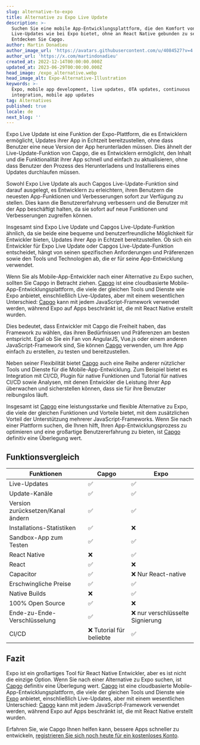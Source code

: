 ```yaml
---
slug: alternative-to-expo
title: Alternative zu Expo Live Update
description: >-
  Suchen Sie eine mobile App-Entwicklungsplattform, die den Komfort von
  Live-Updates wie bei Expo bietet, ohne an React Native gebunden zu sein?
  Entdecken Sie Capgo.
author: Martin Donadieu
author_image_url: 'https://avatars.githubusercontent.com/u/4084527?v=4'
author_url: 'https://x.com/martindonadieu'
created_at: 2022-12-14T00:00:00.000Z
updated_at: 2023-06-29T00:00:00.000Z
head_image: /expo_alternative.webp
head_image_alt: Expo-Alternative-Illustration
keywords: >-
  Expo, mobile app development, live updates, OTA updates, continuous
  integration, mobile app updates
tag: Alternatives
published: true
locale: de
next_blog: ''
---
```

Expo Live Update ist eine Funktion der Expo-Plattform, die es Entwicklern ermöglicht, Updates ihrer App in Echtzeit bereitzustellen, ohne dass Benutzer eine neue Version der App herunterladen müssen. Dies ähnelt der Live-Update-Funktion von Capgo, die es Entwicklern ermöglicht, den Inhalt und die Funktionalität ihrer App schnell und einfach zu aktualisieren, ohne dass Benutzer den Prozess des Herunterladens und Installierens eines Updates durchlaufen müssen.

Sowohl Expo Live Update als auch Capgos Live-Update-Funktion sind darauf ausgelegt, es Entwicklern zu erleichtern, ihren Benutzern die neuesten App-Funktionen und Verbesserungen sofort zur Verfügung zu stellen. Dies kann die Benutzererfahrung verbessern und die Benutzer mit der App beschäftigt halten, da sie sofort auf neue Funktionen und Verbesserungen zugreifen können.

Insgesamt sind Expo Live Update und Capgos Live-Update-Funktion ähnlich, da sie beide eine bequeme und benutzerfreundliche Möglichkeit für Entwickler bieten, Updates ihrer App in Echtzeit bereitzustellen. Ob sich ein Entwickler für Expo Live Update oder Capgos Live-Update-Funktion entscheidet, hängt von seinen spezifischen Anforderungen und Präferenzen sowie den Tools und Technologien ab, die er für seine App-Entwicklung verwendet.

Wenn Sie als Mobile-App-Entwickler nach einer Alternative zu Expo suchen, sollten Sie Capgo in Betracht ziehen. [Capgo](/register/) ist eine cloudbasierte Mobile-App-Entwicklungsplattform, die viele der gleichen Tools und Dienste wie Expo anbietet, einschließlich Live-Updates, aber mit einem wesentlichen Unterschied: [Capgo](/register/) kann mit jedem JavaScript-Framework verwendet werden, während Expo auf Apps beschränkt ist, die mit React Native erstellt wurden.

Dies bedeutet, dass Entwickler mit Capgo die Freiheit haben, das Framework zu wählen, das ihren Bedürfnissen und Präferenzen am besten entspricht. Egal ob Sie ein Fan von AngularJS, Vue.js oder einem anderen JavaScript-Framework sind, Sie können [Capgo](/register/) verwenden, um Ihre App einfach zu erstellen, zu testen und bereitzustellen.

Neben seiner Flexibilität bietet [Capgo](/register/) auch eine Reihe anderer nützlicher Tools und Dienste für die Mobile-App-Entwicklung. Zum Beispiel bietet es Integration mit CI/CD, Plugin für native Funktionen und Tutorial für natives CI/CD sowie Analysen, mit denen Entwickler die Leistung ihrer App überwachen und sicherstellen können, dass sie für ihre Benutzer reibungslos läuft.

Insgesamt ist [Capgo](/register/) eine leistungsstarke und flexible Alternative zu Expo, die viele der gleichen Funktionen und Vorteile bietet, mit dem zusätzlichen Vorteil der Unterstützung mehrerer JavaScript-Frameworks. Wenn Sie nach einer Plattform suchen, die Ihnen hilft, Ihren App-Entwicklungsprozess zu optimieren und eine großartige Benutzererfahrung zu bieten, ist [Capgo](/register/) definitiv eine Überlegung wert.

## Funktionsvergleich

| Funktionen | Capgo | Expo |
| --- | --- | --- |
| Live-Updates | ✅ | ✅ |
| Update-Kanäle | ✅ | ✅ |
| Version zurücksetzen/Kanal ändern | ✅ | ✅ |
| Installations-Statistiken | ✅ | ❌ |
| Sandbox-App zum Testen | ✅ | ✅ |
| React Native | ❌ | ✅ |
| React | ✅ | ❌ |
| Capacitor | ✅ | ❌ Nur React-native |
| Erschwingliche Preise | ✅ | ✅ |
| Native Builds | ❌ | ✅ |
| 100% Open Source | ✅ | ❌ |
| Ende-zu-Ende-Verschlüsselung | ✅ | ❌ nur verschlüsselte Signierung |
| CI/CD | ❌ Tutorial für beliebte | ✅ |

## Fazit

Expo ist ein großartiges Tool für React Native Entwickler, aber es ist nicht die einzige Option. Wenn Sie nach einer Alternative zu Expo suchen, ist [Capgo](/register/) definitiv eine Überlegung wert. [Capgo](/register/) ist eine cloudbasierte Mobile-App-Entwicklungsplattform, die viele der gleichen Tools und Dienste wie [Expo](https://expo.dev/) anbietet, einschließlich Live-Updates, aber mit einem wesentlichen Unterschied: [Capgo](/register/) kann mit jedem JavaScript-Framework verwendet werden, während Expo auf Apps beschränkt ist, die mit React Native erstellt wurden.

Erfahren Sie, wie Capgo Ihnen helfen kann, bessere Apps schneller zu entwickeln, [registrieren Sie sich noch heute für ein kostenloses Konto](/register/).
